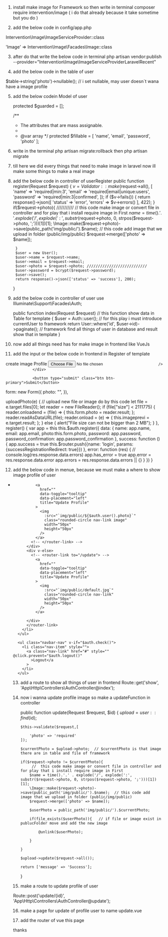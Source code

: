 
1. install make image for Framework so then write in terminal 
  composer require intervention/image   ( i do that already because it take sometime but you do  )
  
2. add the below code in config/app.php

  Intervention\Image\ImageServiceProvider::class

  'Image' => Intervention\Image\Facades\Image::class  


3. after do that write the below code in terminal
   php artisan vendor:publish --provider="Intervention\Image\ImageServiceProviderLaravelRecent"

4. add the below code in the table of user

 $table->string('photo')->nullable(); // i set nullable, may user doesn`t wana have a image profile  

5. add the below codein Model of user

   protected $guarded = [];

    /**
     * The attributes that are mass assignable.
     *
     * @var array
     */
    protected $fillable = [
        'name',
        'email',
        'password',
        'photo'
    ]; 
 
6. write in the terminal 
   php artisan migrate:rollback
   then
   php artisan migrate

7. till here we did every things that need to make image in laravel now ill make some things to make a real image 

8. add the below code in controller of userRegister
   public function register(Request $request)
    {
        $v = Validator::make($request->all(), [
            'name' => 'required|min:3',
            'email' => 'required|email|unique:users',
            'password'  => 'required|min:3|confirmed',
        ]);
        if ($v->fails())
        {
            return response()->json([
                'status' => 'error',
                'errors' => $v->errors()
            ], 422);
        }
        if($request->photo){  ///////////
            //  this code make image or convert file in controller and for play that i install require image in First
            $name = time().'.' . explode('/', explode(':', substr($request->photo, 0, strpos($request->photo, ';')))[1])[1];
            \Image::make($request->photo)->save(public_path('img/public/').$name); // this code add image that we upload in folder (public/img/public)
            $request->merge(['photo' => $name]);
           
        }
        $user = new User();
        $user->name = $request->name;
        $user->email = $request->email;
        $user->photo = $request->photo; ///////////////////////////
        $user->password = bcrypt($request->password);
        $user->save();
        return response()->json(['status' => 'success'], 200);
    }

9. add the below code in controller of user
   use Illuminate\Support\Facades\Auth;
   
   public function index(Request $request)  // this function show data in Table for template
  {
    $user = Auth::user();   // for this play i must introduce currentUser to framework 
      return User::where('id', $user->id)->paginate();  // framework find all things of user in database and result show that in template 
  }	
  
  
  
10. now add all things need has for make image in frontend like VueJs

11. add the input or the below code in frontend in Register of template  


  <div class="form-group" v-bind:class="{ 'has-error': has_error && errors.password }">
                    <label for="password_confirmation">create image Profile</label>
                <input
                    type="file"
                    @change="uploadPhoto"
                    name="photo"
                    class="form-control"
                    
                  />                
                </div>
                
                <button type="submit" class="btn btn-primary">Submit</button>


form: new Form({
        photo: "",
      }),


uploadPhoto(e) {
      // upload new file or image do by this code
      let file = e.target.files[0];
      let reader = new FileReader();
      if (file["size"] < 2111775) {
        reader.onloadend = (file) => {
          this.form.photo = reader.result;
        };
        reader.readAsDataURL(file);
        reader.onload = (e) => {
          this.imageprevi = e.target.result;
        };
      } else {
        alert("File size can not be bigger than 2 MB");
      }
    },
      register() {
        var app = this
        this.$auth.register({
          data: {
            name: app.name,
            email: app.email,
            photo:this.form.photo,
            password: app.password,
            password_confirmation: app.password_confirmation
          },
          success: function () {
            app.success = true
            this.$router.push({name: 'login', params: {successRegistrationRedirect: true}})
          },
          error: function (res) {
            // console.log(res.response.data.errors)
            app.has_error = true
            app.error = res.response.data.error
            app.errors = res.response.data.errors || {}
          }
        })
      }	

12. add the below code in menue, because we must make a where to show image profile of user

<ul class="navbar-nav ml-auto" v-if="$auth.check()">
        <li class="nav-item" style="">
          <router-link to="/update">
          <div class="" v-if="$auth.user().photo">
            
              <a
                href=""
                data-toggle="tooltip"
                data-placement="left"
                title="Update Profile"
              >
                <img
                  :src="`img/public/${$auth.user().photo}`"
                  class="rounded-circle nav-link image"
                  width="50px"
                  height="50px"
                />
              </a>
            <!-- </router-link> -->
          </div>
          <div v-else>
            <!-- <router-link to="/update"> -->
              <a
                href=""
                data-toggle="tooltip"
                data-placement="left"
                title="Update Profile"
              >
                <img
                  :src="`img/public/default.jpg`"
                  class="rounded-circle nav-link"
                  width="50px"
                  height="50px"
                />
              </a>
            
          </div>
          </router-link>
        </li>
      </ul>

      <ul class="navbar-nav" v-if="$auth.check()">
        <li class="nav-item" style="">
          <a class="nav-link" href="#" style="" @click.prevent="$auth.logout()"
            >Logout</a
          >
        </li>
      </ul>
	  
	  
	  
<style>
/* .navbar {
  margin-bottom: 30px;
} */

.overlay {
  position: absolute;
  top: 0;
  bottom: 0;
  left: 0;
  right: 0;
  height: 100%;
  width: 100%;
  opacity: 0;
  transition: 0.5s ease;
  background-color: #008cba;
}

.container:hover .overlay {
  opacity: 1;
}

.text {
  color: white;
  font-size: 20px;
  position: absolute;
  top: 50%;
  left: 50%;
  -webkit-transform: translate(-50%, -50%);
  -ms-transform: translate(-50%, -50%);
  transform: translate(-50%, -50%);
  text-align: center;
}

.image {
  transition: 0.5s ease;

  background-color: black;
}
.image:hover {
  background-color: rgb(85, 100, 100);
}

nav {
  background: black;
}

a {
  color: white;
}
</style>



13. add a route to show all things of user in frontend
  Route::get('show', 'App\Http\Controllers\AuthController@index');
  
  
14. now i wanna update profile image so make a updateFunction in controller 


    public function update(Request $request, $id)
    {
        $upload = user::find($id);

        $this->validate($request,[
            
            'photo' => 'required'
        ]);
  
        $currentPhoto = $upload->photo;  // $currentPhoto is that image there are in table and file of framework
  
        if($request->photo != $currentPhoto){
             //  this code make image or convert file in controller and for play that i install require image in First
            $name = time().'.' . explode('/', explode(':', substr($request->photo, 0, strpos($request->photo, ';')))[1])[1];
            \Image::make($request->photo)->save(public_path('img/public/').$name);  // this code add image that we upload in folder (public/img/public)
            $request->merge(['photo' => $name]);
  
            $userPhoto = public_path('img/public/').$currentPhoto;
  
            if(file_exists($userPhoto)){   // if file or image exist in publucFolder move and add the new image 
  
                @unlink($userPhoto);
                
            }
           
        }
  
        $upload->update($request->all());
  
        return ['message' => 'Success'];
    } 
	
15. make a route to update profile of user 

  Route::post('update/{id}', 'App\Http\Controllers\AuthController@update');

16. make a page for update of profile user to name update.vue


<template>
  <div class="container">
    <div class="row justify-content-md-center">
      <div class="col-6">
        <div class="card card-default mt-3">
          <div class="card-header"><b>Update image Profile</b></div>

          <div class="card-body">
            <form>
              <div class="mb-3">
                <label for="disabledTextInput" class="form-label">image</label>

                <!-- by this input upload new image-->
                <input
                  type="file"
                  @change="uploadPhoto"
                  name="photo"
                  class="form-control"
                  :class="{ 'is-invalid': form.errors.has('photo') }"
                />
              </div>
              <!-- by this button submit new image -->
              <!-- add in submit $auth.user().id, because function now current user by this code and verry importan in vue if installed vuejs with auth -->
              <button
                type="submit"
                @click.prevent="login($auth.user().id)"
                class="btn btn-primary"
              >
                Submit
              </button>
            </form>
          </div>
          <div
            v-for="book in books"
            :key="book.id"
            style="display: inline-flex"
          >
            <div class="mr-auto mb-auto" v-if="book.photo">
              <img
                :src="`img/public/${book.photo}`"
                class="nav-link rounded-circle"
                width="150px"
                height="150px"
              />
            </div>
            <div v-else>
              <img
                :src="`img/public/default.jpg`"
                class="rounded-circle nav-link"
                width="150px"
                height="150px"
              />
            </div>
            <div v-if="imageprevi" class="ml-auto upload">
              <img
                :src="imageprevi"
                class="nav-link rounded-circle"
                width="150px"
                height="150px"
              />
            </div>
          </div>
        </div>
      </div>
    </div>
  </div>
</template>
<script>
export default {
  data() {
    return {
      books: {},
      success: false,
      form: new Form({
        // email: "",
        // password: "",
        photo: "",
      }),

      imageprevi: "",
      image: null,
    };
  },
  mounted() {
    this.getResults();
  },
  methods: {
    uploadPhoto(e) {
      // upload new file or image do by this code
      let file = e.target.files[0];
      let reader = new FileReader();
      if (file["size"] < 2111775) {
        reader.onloadend = (file) => {
          this.form.photo = reader.result;
        };
        reader.readAsDataURL(file);
        reader.onload = (e) => {
          this.imageprevi = e.target.result;

          $(".upload").show();
        };
      } else {
        alert("File size can not be bigger than 2 MB");
      }
    },

    login(id) {
      this.form
        .post("../v1/auth/update/" + id)

        .then(() => {
          Toast.fire({
            icon: "success",
            title: "File uploaded successfully",
          });
          $(".upload").hide();
          this.getResults();
          // this.axios
          //   .get("../v1/auth/show")

          //   .then((response) => {
          //     this.books = response.data.data;
          //     console.log(this.books)
          //   })
        })

        .catch(() => {
          console.log("Error.....");
        });
    },

    getResults() {
      axios
        .get("../v1/auth/show")

        .then((response) => {
          this.books = response.data.data;
        });
    },
  },
};
</script>






17. add the router of vue this page


thanks






 	

    
	  
